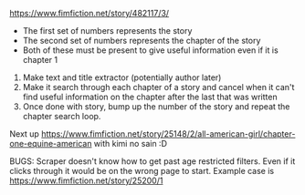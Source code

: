 
https://www.fimfiction.net/story/482117/3/

- The first set of numbers represents the story
- The second set of numbers represents the chapter of the story
- Both of these must be present to give useful information even if it is chapter 1

1. Make text and title extractor (potentially author later)
2. Make it search through each chapter of a story and cancel when it can't find useful information on the chapter after the last that was written
3. Once done with story, bump up the number of the story and repeat the chapter search loop.

Next up https://www.fimfiction.net/story/25148/2/all-american-girl/chapter-one-equine-american
with kimi no sain
:D

BUGS:  Scraper doesn't know how to get past age restricted filters.  Even if it clicks through it would be on the wrong page to start.
      Example case is https://www.fimfiction.net/story/25200/1